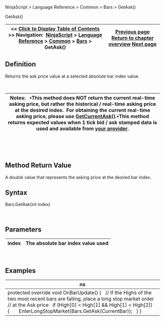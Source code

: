 ﻿


NinjaScript \> Language Reference \> Common \> Bars \> GetAsk()






















GetAsk()







| \<\< [Click to Display Table of Contents](getask.md) \>\> **Navigation:**     [NinjaScript](ninjascript-1.md) \> [Language Reference](language_reference_wip-1.md) \> [Common](common-1.md) \> [Bars](bars-1.md) \> GetAsk() | [Previous page](barssincenewtradingday-1.md) [Return to chapter overview](bars-1.md) [Next page](getbar-1.md) |
| --- | --- |











## Definition


Returns the ask price value at a selected absolute bar index value.  


 




| Notes:    •This method does NOT return the current real\-time asking price, but rather the historical / real\-time asking price at the desired index.  For obtaining the current real\-time asking price, please use [GetCurrentAsk](getcurrentask-1.md)().•This method returns expected values when 1 tick bid / ask stamped data is used and available from [your provider](data_by_provider-1.md). |
| --- |



 


 


## Method Return Value


A double value that represents the asking price at the desired bar index.


## 


## Syntax


Bars.GetAsk(int index)


 


## Parameters




| index | The absolute bar index value used |
| --- | --- |



 


## Examples




| ns |
| --- |
| protected override void OnBarUpdate() {    // If the Highs of the two most recent bars are falling, place a long stop market order     // at the Ask price     if (High\[0] \< High\[1] \&\& High\[1] \< High\[2])    {        EnterLongStopMarket(Bars.GetAsk(CurrentBar));    } } |









